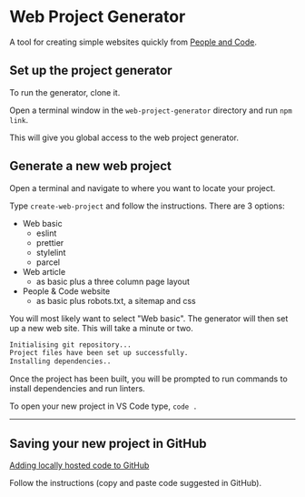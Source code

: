 # Web Project Generator

A tool for creating simple websites quickly from [People and Code](https://people-and-code.com/).

## Set up the project generator

To run the generator, clone it.

Open a terminal window in the `web-project-generator` directory and run `npm link`.

This will give you global access to the web project generator.

## Generate a new web project

Open a terminal and navigate to where you want to locate your project.

Type `create-web-project` and follow the instructions. There are 3 options:

- Web basic
  - eslint
  - prettier
  - stylelint
  - parcel
- Web article
  - as basic plus a three column page layout
- People & Code website
  - as basic plus robots.txt, a sitemap and css

You will most likely want to select "Web basic". The generator will then set up a new web site. This will take a minute or two.

```bash
Initialising git repository...
Project files have been set up successfully.
Installing dependencies..
```

Once the project has been built, you will be prompted to run commands to install dependencies and run linters.

To open your new project in VS Code type, `code .`

---

## Saving your new project in GitHub

[Adding locally hosted code to GitHub](https://docs.github.com/en/migrations/importing-source-code/using-the-command-line-to-import-source-code/adding-locally-hosted-code-to-github)

Follow the instructions (copy and paste code suggested in GitHub).
